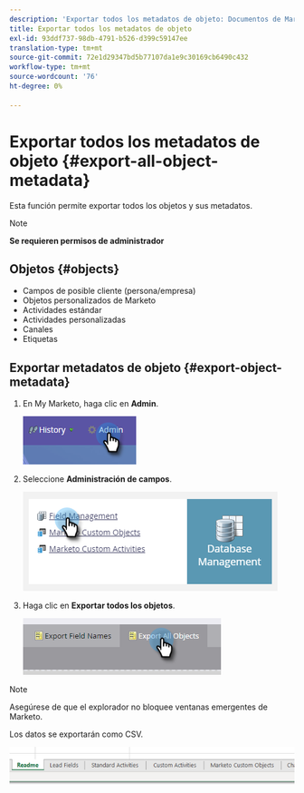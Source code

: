 ```yaml
---
description: 'Exportar todos los metadatos de objeto: Documentos de Marketo: Documentación del producto'
title: Exportar todos los metadatos de objeto
exl-id: 93ddf737-98db-4791-b526-d399c59147ee
translation-type: tm+mt
source-git-commit: 72e1d29347bd5b77107da1e9c30169cb6490c432
workflow-type: tm+mt
source-wordcount: '76'
ht-degree: 0%

---
```


# Exportar todos los metadatos de objeto {#export-all-object-metadata}

Esta función permite exportar todos los objetos y sus metadatos.

>[!NOTE]
>
>**Se requieren permisos de administrador**

## Objetos {#objects}

* Campos de posible cliente (persona/empresa)
* Objetos personalizados de Marketo
* Actividades estándar
* Actividades personalizadas
* Canales
* Etiquetas

## Exportar metadatos de objeto {#export-object-metadata}

1. En My Marketo, haga clic en **Admin**.

   ![](assets/export-all-object-metadata-1.png)

1. Seleccione **Administración de campos**.

   ![](assets/export-all-object-metadata-2.png)

1. Haga clic en **Exportar todos los objetos**.

   ![](assets/export-all-object-metadata-3.png)

>[!NOTE]
>
>Asegúrese de que el explorador no bloquee ventanas emergentes de Marketo.

Los datos se exportarán como CSV.

![](assets/export-all-object-metadata-4.png)
